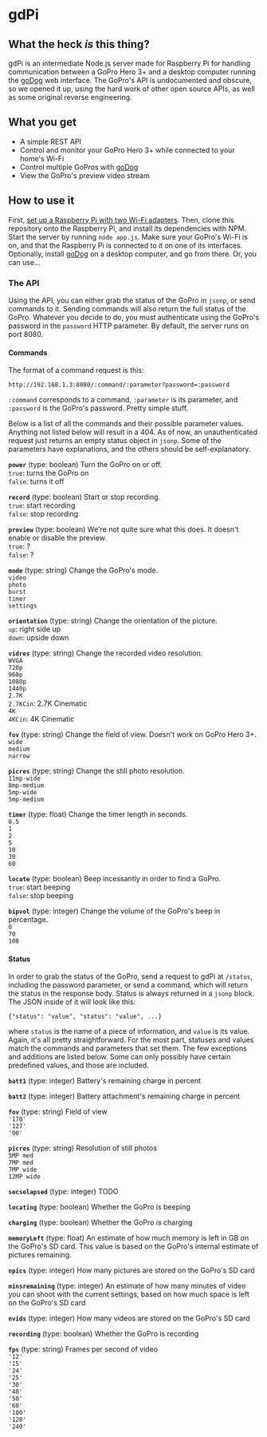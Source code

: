 # gdPi

## What the heck *is* this thing?

gdPi is an intermediate Node.js server made for Raspberry Pi for handling communication between a GoPro Hero 3+ and a desktop computer running the [goDog] web interface. The GoPro's API is undocumented and obscure, so we opened it up, using the hard work of other open source APIs, as well as some original reverse engineering.

## What you get

+ A simple REST API
+ Control and monitor your GoPro Hero 3+ while connected to your home's Wi-Fi
+ Control multiple GoPros with [goDog]
+ View the GoPro's preview video stream

## How to use it

First, [set up a Raspberry Pi with two Wi-Fi adapters](http://www.processthings.com/post/66023171876/how-to-connect-your-raspberry-pi-to-two-wi-fi-networks). Then, clone this repository onto the Raspberry Pi, and install its dependencies with NPM. Start the server by running `node app.js`. Make sure your GoPro's Wi-Fi is on, and that the Raspberry Pi is connected to it on one of its interfaces. Optionally, install [goDog] on a desktop computer, and go from there. Or, you can use...

### The API

Using the API, you can either grab the status of the GoPro in `jsonp`, or send commands to it. Sending commands will also return the full status of the GoPro. Whatever you decide to do, you must authenticate using the GoPro's password in the `password` HTTP parameter. By default, the server runs on port 8080.

#### Commands

The format of a command request is this:

    http://192.168.1.3:8080/:command/:parameter?password=:password
    
`:command` corresponds to a command, `:parameter` is its parameter, and `:password` is the GoPro's password. Pretty simple stuff.

Below is a list of all the commands and their possible parameter values. Anything not listed below will result in a 404. As of now, an unauthenticated request just returns an empty status object in `jsonp`. Some of the parameters have explanations, and the others should be self-explanatory.

**`power`** (type: boolean) Turn the GoPro on or off.  
`true`: turns the GoPro on  
`false`: turns it off  

**`record`** (type: boolean) Start or stop recording.  
`true`: start recording  
`false`: stop recording

**`preview`** (type: boolean) We're not quite sure what this does. It doesn't enable or disable the preview.  
`true`: ?  
`false`: ?

**`mode`** (type: string) Change the GoPro's mode.  
`video`  
`photo`  
`burst`  
`timer`  
`settings`  

**`orientation`** (type: string) Change the orientation of the picture.  
`up`: right side up  
`down`: upside down  

**`vidres`** (type: string) Change the recorded video resolution.  
`WVGA`  
`720p`  
`960p`  
`1080p`  
`1440p`  
`2.7K`  
`2.7KCin`: 2.7K Cinematic  
`4K`  
`4KCin`: 4K Cinematic 

**`fov`** (type: string) Change the field of view. Doesn't work on GoPro Hero 3+.  
`wide`  
`medium`  
`narrow`  

**`picres`** (type: string) Change the still photo resolution.  
`11mp-wide`  
`8mp-medium`  
`5mp-wide`  
`5mp-medium`  

**`timer`** (type: float) Change the timer length in seconds.  
`0.5`  
`1`  
`2`  
`5`  
`10`  
`30`  
`60`  

**`locate`** (type: boolean) Beep incessantly in order to find a GoPro.  
`true`: start beeping  
`false`: stop beeping

**`bipvol`** (type: integer) Change the volume of the GoPro's beep in percentage.  
`0`  
`70`  
`100`  

#### Status

In order to grab the status of the GoPro, send a request to gdPi at `/status`, including the password parameter, or send a command, which will return the status in the response body. Status is always returned in a `jsonp` block. The JSON inside of it will look like this:

    {"status": "value", "status": "value", ...}

where `status` is the name of a piece of information, and `value` is its value. Again, it's all pretty straightforward. For the most part, statuses and values match the commands and parameters that set them. The few exceptions and additions are listed below. Some can only possibly have certain predefined values, and those are included.

**`batt1`** (type: integer) Battery's remaining charge in percent  

**`batt2`** (type: integer) Battery attachment's remaining charge in percent  

**`fov`** (type: string) Field of view  
`'170'`  
`'127'`  
`'90'`  

**`picres`** (type: string) Resolution of still photos  
`5MP med`  
`7MP med`  
`7MP wide`  
`12MP wide`  

**`secselapsed`** (type: integer) TODO  

**`locating`** (type: boolean) Whether the GoPro is beeping  

**`charging`** (type: boolean) Whether the GoPro is charging  

**`memoryLeft`** (type: float) An estimate of how much memory is left in GB on the GoPro's SD card. This value is based on the GoPro's internal estimate of pictures remaining.  

**`npics`** (type: integer) How many pictures are stored on the GoPro's SD card  

**`minsremaining`** (type: integer) An estimate of how many minutes of video you can shoot with the current settings, based on how much space is left on the GoPro's SD card  

**`nvids`** (type: integer) How many videos are stored on the GoPro's SD card  

**`recording`** (type: boolean) Whether the GoPro is recording  

**`fps`** (type: string) Frames per second of video  
`'12'`  
`'15'`  
`'24'`  
`'25'`  
`'30'`  
`'48'`  
`'50'`  
`'60'`  
`'100'`  
`'120'`  
`'240'`  

[goDog]: https://github.com/FrontRush/goDog
